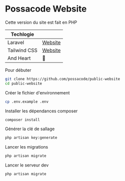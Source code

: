 # Possacode Website
Cette version du site est fait en PHP

| Techlogie    |                                     |
|--------------|-------------------------------------|
| Laravel      | [Website](https://laravel.com/)     |
| Tailwind CSS | [Website](https://tailwindcss.com/) |
| And Heart    | 💓                                  |

Pour débuter
````bash
git clone https://github.com/possacode/public-website
cd public-website
````

Créer le fichier d'environnement
````bash
cp .env.example .env
````

Installer les dépendances composer
```bash
composer install
```

Générer la clé de sallage
```bash
php artisan key:generate
```

Lancer les migrations
```bash
php artisan migrate
```

Lancer le serveur dev
```bash
php artisan migrate
```
